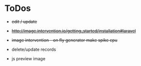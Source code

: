 ToDos
=====

- ~~edit / update~~

- ~~http://image.intervention.io/getting_started/installation#laravel~~

- ~~image intervention - on fly generator make spike cpu~~

- delete/update records

- js preview image


